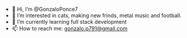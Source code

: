- 👋 Hi, I’m @GonzaloPonce7
- 👀 I’m interested in cats, making new frinds, metal music and football.
- 🌱 I’m currently learning full stack development
- 📫 How to reach me: gonzalo.p791@gmail.com

<!---
GonzaloPonce7/GonzaloPonce7 is a ✨ special ✨ repository because its `README.md` (this file) appears on your GitHub profile.
You can click the Preview link to take a look at your changes.
--->
